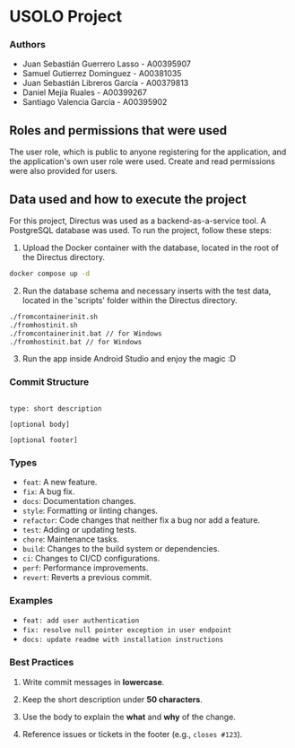 # USOLO Project

### Authors

- Juan Sebastián Guerrero Lasso - A00395907
- Samuel Gutierrez Dominguez - A00381035
- Juan Sebastián Libreros García - A00379813
- Daniel Mejía Ruales - A00399267
- Santiago Valencia García - A00395902

## Roles and permissions that were used

The user role, which is public to anyone registering for the application, and the application's own user role were used. Create and read permissions were also provided for users.

## Data used and how to execute the project

For this project, Directus was used as a backend-as-a-service tool. A PostgreSQL database was used. To run the project, follow these steps:

1. Upload the Docker container with the database, located in the root of the Directus directory.

```bash
docker compose up -d
```

2. Run the database schema and necessary inserts with the test data, located in the 'scripts' folder within the Directus directory.

```bash
./fromcontainerinit.sh
./fromhostinit.sh
./fromcontainerinit.bat // for Windows
./fromhostinit.bat // for Windows
```

3. Run the app inside Android Studio and enjoy the magic :D

### Commit Structure

```

type: short description

[optional body]

[optional footer]

```

### Types

- `feat`: A new feature.
- `fix`: A bug fix.
- `docs`: Documentation changes.
- `style`: Formatting or linting changes.
- `refactor`: Code changes that neither fix a bug nor add a feature.
- `test`: Adding or updating tests.
- `chore`: Maintenance tasks.
- `build`: Changes to the build system or dependencies.
- `ci`: Changes to CI/CD configurations.
- `perf`: Performance improvements.
- `revert`: Reverts a previous commit.

### Examples

- `feat: add user authentication`
- `fix: resolve null pointer exception in user endpoint`
- `docs: update readme with installation instructions`

### Best Practices

1. Write commit messages in ****lowercase****.

2. Keep the short description under ****50 characters****.

3. Use the body to explain the ****what**** and ****why**** of the change.

4. Reference issues or tickets in the footer (e.g., `closes #123`).